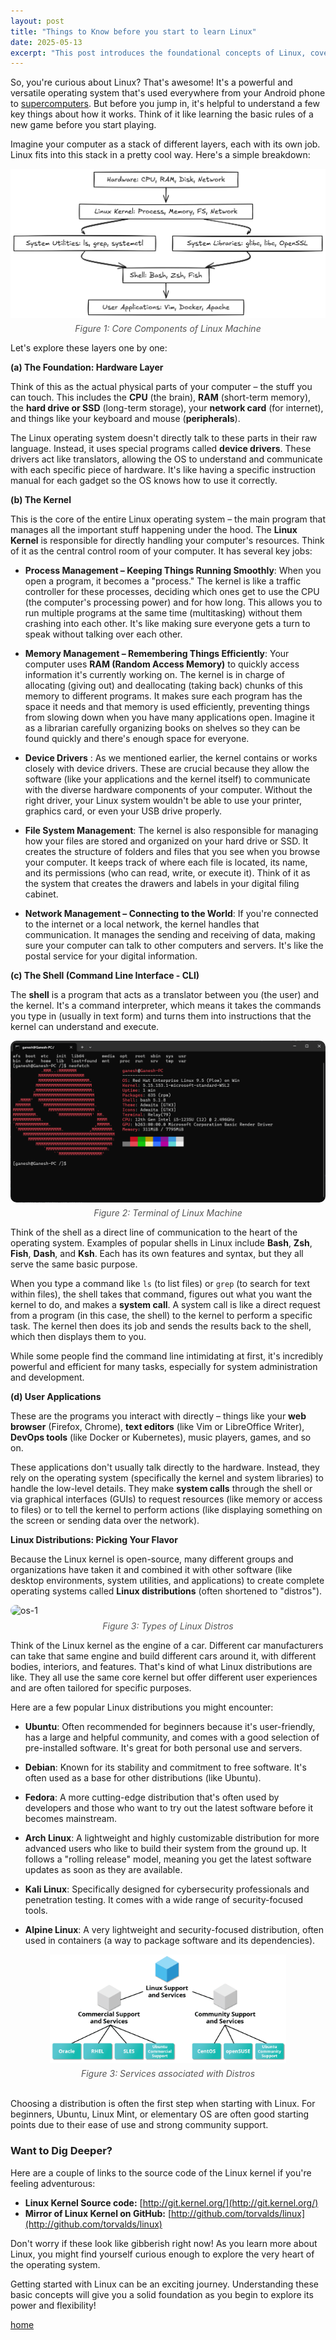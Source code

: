 ```yaml
---
layout: post
title: "Things to Know before you start to learn Linux"
date: 2025-05-13
excerpt: "This post introduces the foundational concepts of Linux, covering its architecture, open-source model, and key components. Prepare to understand the essential technical prerequisites for effectively learning and navigating the Linux ecosystem."
---
```


So, you're curious about Linux? That's awesome! It's a powerful and versatile operating system that's used everywhere from your Android phone to [supercomputers](https://www.nas.nasa.gov/hecc/resources/pleiades.html). But before you jump in, it's helpful to understand a few key things about how it works. Think of it like learning the basic rules of a new game before you start playing.


Imagine your computer as a stack of different layers, each with its own job. Linux fits into this stack in a pretty cool way. Here's a simple breakdown:

<div style="display: flex; flex-direction: column; align-items: center;">
  <img src="/assets/blog/2025-05-13-things-to-know-before-you-start-to-learn-linux/1.png" alt="os-1" style="width: 100%;" />
  <span style="margin-top: 8px; font-style: italic; color: #555;">Figure 1: Core Components of Linux Machine</span>
</div>

<!--- assets\blog\2025-05-13-Things-OS\1.png -->


Let's explore these layers one by one:

**(a) The Foundation: Hardware Layer**

Think of this as the actual physical parts of your computer – the stuff you can touch. This includes the **CPU** (the brain), **RAM** (short-term memory), the **hard drive or SSD** (long-term storage), your **network card** (for internet), and things like your keyboard and mouse (**peripherals**).

The Linux operating system doesn't directly talk to these parts in their raw language. Instead, it uses special programs called **device drivers**. These drivers act like translators, allowing the OS to understand and communicate with each specific piece of hardware. It's like having a specific instruction manual for each gadget so the OS knows how to use it correctly.

**(b) The Kernel**

This is the core of the entire Linux operating system – the main program that manages all the important stuff happening under the hood. The **Linux Kernel** is responsible for directly handling your computer's resources. Think of it as the central control room of your computer. It has several key jobs:

* **Process Management – Keeping Things Running Smoothly**: When you open a program, it becomes a "process." The kernel is like a traffic controller for these processes, deciding which ones get to use the CPU (the computer's processing power) and for how long. This allows you to run multiple programs at the same time (multitasking) without them crashing into each other. It's like making sure everyone gets a turn to speak without talking over each other.

* **Memory Management – Remembering Things Efficiently**: Your computer uses **RAM (Random Access Memory)** to quickly access information it's currently working on. The kernel is in charge of allocating (giving out) and deallocating (taking back) chunks of this memory to different programs. It makes sure each program has the space it needs and that memory is used efficiently, preventing things from slowing down when you have many applications open. Imagine it as a librarian carefully organizing books on shelves so they can be found quickly and there's enough space for everyone.

* **Device Drivers** : As we mentioned earlier, the kernel contains or works closely with device drivers. These are crucial because they allow the software (like your applications and the kernel itself) to communicate with the diverse hardware components of your computer. Without the right driver, your Linux system wouldn't be able to use your printer, graphics card, or even your USB drive properly.

* **File System Management**: The kernel is also responsible for managing how your files are stored and organized on your hard drive or SSD. It creates the structure of folders and files that you see when you browse your computer. It keeps track of where each file is located, its name, and its permissions (who can read, write, or execute it). Think of it as the system that creates the drawers and labels in your digital filing cabinet.

* **Network Management – Connecting to the World**: If you're connected to the internet or a local network, the kernel handles that communication. It manages the sending and receiving of data, making sure your computer can talk to other computers and servers. It's like the postal service for your digital information.

**(c) The Shell (Command Line Interface - CLI)**

The **shell** is a program that acts as a translator between you (the user) and the kernel. It's a command interpreter, which means it takes the commands you type in (usually in text form) and turns them into instructions that the kernel can understand and execute.

<div style="display: flex; flex-direction: column; align-items: center;">
  <img src="/assets/blog/2025-05-13-things-to-know-before-you-start-to-learn-linux/2.png" alt="os-1" style="width: 100%; border-radius: 10px;" />
  <span style="margin-top: 8px; font-style: italic; color: #555; ">Figure 2: Terminal of Linux Machine</span>
</div>

Think of the shell as a direct line of communication to the heart of the operating system. Examples of popular shells in Linux include **Bash**, **Zsh**, **Fish**, **Dash**, and **Ksh**. Each has its own features and syntax, but they all serve the same basic purpose.

When you type a command like `ls` (to list files) or `grep` (to search for text within files), the shell takes that command, figures out what you want the kernel to do, and makes a **system call**. A system call is like a direct request from a program (in this case, the shell) to the kernel to perform a specific task. The kernel then does its job and sends the results back to the shell, which then displays them to you.

While some people find the command line intimidating at first, it's incredibly powerful and efficient for many tasks, especially for system administration and development.

**(d) User Applications**

These are the programs you interact with directly – things like your **web browser** (Firefox, Chrome), **text editors** (like Vim or LibreOffice Writer), **DevOps tools** (like Docker or Kubernetes), music players, games, and so on.

These applications don't usually talk directly to the hardware. Instead, they rely on the operating system (specifically the kernel and system libraries) to handle the low-level details. They make **system calls** through the shell or via graphical interfaces (GUIs) to request resources (like memory or access to files) or to tell the kernel to perform actions (like displaying something on the screen or sending data over the network).

**Linux Distributions: Picking Your Flavor**

Because the Linux kernel is open-source, many different groups and organizations have taken it and combined it with other software (like desktop environments, system utilities, and applications) to create complete operating systems called **Linux distributions** (often shortened to "distros").

<div style="display: flex; flex-direction: column; align-items: center;">
  <img src="https://miro.medium.com/v2/resize:fit:1280/0*AWC6P5DGSVk5l6zG" alt="os-1" style="width: 100%; border-radius: 30px;" />
  <span style="margin-top: 8px; font-style: italic; color: #555; ">Figure 3: Types of Linux Distros</span>
</div>

Think of the Linux kernel as the engine of a car. Different car manufacturers can take that same engine and build different cars around it, with different bodies, interiors, and features. That's kind of what Linux distributions are like. They all use the same core kernel but offer different user experiences and are often tailored for specific purposes.

Here are a few popular Linux distributions you might encounter:

* **Ubuntu**: Often recommended for beginners because it's user-friendly, has a large and helpful community, and comes with a good selection of pre-installed software. It's great for both personal use and servers.

* **Debian**: Known for its stability and commitment to free software. It's often used as a base for other distributions (like Ubuntu).

* **Fedora**: A more cutting-edge distribution that's often used by developers and those who want to try out the latest software before it becomes mainstream.

* **Arch Linux**: A lightweight and highly customizable distribution for more advanced users who like to build their system from the ground up. It follows a "rolling release" model, meaning you get the latest software updates as soon as they are available.

* **Kali Linux**: Specifically designed for cybersecurity professionals and penetration testing. It comes with a wide range of security-focused tools.

* **Alpine Linux**: A very lightweight and security-focused distribution, often used in containers (a way to package software and its dependencies).

<div style="display: flex; flex-direction: column; align-items: center;">
  <img src="/assets/blog/2025-05-13-things-to-know-before-you-start-to-learn-linux/3.png" alt="os-1" style="width: 75%;" />
  <span style="margin-top: 8px; font-style: italic; color: #555;">Figure 3: Services associated with Distros </span>
</div>

<br>

Choosing a distribution is often the first step when starting with Linux. For beginners, Ubuntu, Linux Mint, or elementary OS are often good starting points due to their ease of use and strong community support.

### Want to Dig Deeper?

Here are a couple of links to the source code of the Linux kernel if you're feeling adventurous:

* **Linux Kernel Source code:** [http://git.kernel.org/](http://git.kernel.org/)
* **Mirror of Linux Kernel on GitHub:** [http://github.com/torvalds/linux](http://github.com/torvalds/linux)

Don't worry if these look like gibberish right now! As you learn more about Linux, you might find yourself curious enough to explore the very heart of the operating system.

Getting started with Linux can be an exciting journey. Understanding these basic concepts will give you a solid foundation as you begin to explore its power and flexibility!


[home](https://mc095.github.io/)